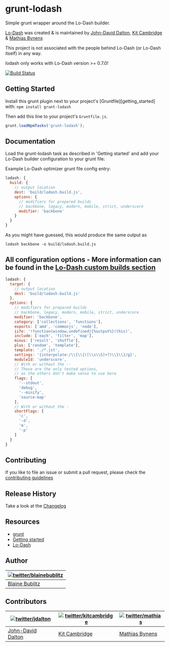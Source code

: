 # grunt-lodash

Simple grunt wrapper around the Lo-Dash builder.

[Lo-Dash](http://lodash.com/) was created & is maintained by
[John-David Dalton](http://allyoucanleet.com/), [Kit Cambridge](http://kitcambridge.github.com/) & [Mathias Bynens](http://mathiasbynens.be/)

This project is not associated with the people behind Lo-Dash (or Lo-Dash itself) in any way.

lodash only works with Lo-Dash version >= 0.7.0!

[![Build Status](https://secure.travis-ci.org/lodash/grunt-lodash.png?branch=master)](http://travis-ci.org/lodash/grunt-lodash)

## Getting Started
Install this grunt plugin next to your project's [Gruntfile][getting_started] with: `npm install grunt-lodash`

Then add this line to your project's `Gruntfile.js`.

```javascript
grunt.loadNpmTasks('grunt-lodash');
```

## Documentation
Load the grunt-lodash task as described in 'Getting started' and add your Lo-Dash builder
configuration to your grunt file:

Example Lo-Dash optimizer grunt file config entry:

```javascript
lodash: {
  build: {
    // output location
    dest: 'build/lodash.build.js',
    options: {
      // modifiers for prepared builds
      // backbone, legacy, modern, mobile, strict, underscore
      modifier: 'backbone'
    }
  }
}
```
As you might have guessed, this would produce the same output as

```shell
lodash backbone -o build/lodash.build.js
```

## All configuration options - More information can be found in the [Lo-Dash custom builds section](http://lodash.com/#custom-builds)
```javascript
lodash: {
  target: {
    // output location
    dest: 'build/lodash.build.js'
  },
  options: {
    // modifiers for prepared builds
    // backbone, legacy, modern, mobile, strict, underscore
    modifier: 'backbone',
    category: ['collections', 'functions'],
    exports: ['amd', 'commonjs', 'node'],
    iife: '!function(window,undefined){%output%}(this)',
    include: ['each', 'filter', 'map'],
    minus: ['result', 'shuffle'],
    plus: ['random', 'template'],
    template: './*.jst',
    settings: '{interpolate:/\\{\\{([\\s\\S]+?)\\}\\}/g}',
    moduleId: 'underscore',
    // With or without the --
    // These are the only tested options,
    // as the others don't make sense to use here
    flags: [
      '--stdout',
      'debug',
      '--minify',
      'source-map'
    ],
    // With or without the -
    shortFlags: [
      'c',
      '-d',
      'm',
      '-p'
    ]
  }
}
```

## Contributing
If you like to file an issue or submit a pull request, please check the [contributing guidelines](https://github.com/lodash/grunt-lodash/blob/master/CONTRIBUTING.md)

## Release History
Take a look at the [Changelog](https://github.com/lodash/grunt-lodash/blob/master/CHANGELOG.md)

## Resources
+ [grunt](https://github.com/gruntjs/grunt)
+ [Getting started](http://gruntjs.com/getting-started)
+ [Lo-Dash](http://lodash.com/)

## Author

| [![twitter/blainebublitz](http://secure.gravatar.com/avatar/ac1c67fd906c9fecd823ce302283b4c1?s=70)](http://twitter.com/blainebublitz "Follow @BlaineBublitz on Twitter") |
|---|
| [Blaine Bublitz](http://iceddev.com/) |


## Contributors

| [![twitter/jdalton](http://gravatar.com/avatar/299a3d891ff1920b69c364d061007043?s=70)](http://twitter.com/jdalton "Follow @jdalton on Twitter") | [![twitter/kitcambridge](http://gravatar.com/avatar/6662a1d02f351b5ef2f8b4d815804661?s=70)](https://twitter.com/kitcambridge "Follow @kitcambridge on Twitter") | [![twitter/mathias](http://gravatar.com/avatar/24e08a9ea84deb17ae121074d0f17125?s=70)](http://twitter.com/mathias "Follow @mathias on Twitter") |
|---|---|---|
| [John-David Dalton](http://allyoucanleet.com/)| [Kit Cambridge](http://kitcambridge.github.io/) | [Mathias Bynens](http://mathiasbynens.be/) |
